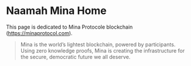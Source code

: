 # Naamah Mina Home
This page is dedicated to Mina Protocole blockchain (<a href="https://minaprotocol.com" target="_blank">https://minaprotocol.com</a>).
> Mina is the world’s lightest blockchain, powered by participants.
> Using zero knowledge proofs, Mina is creating the infrastructure
> for the secure, democratic future we all deserve.

